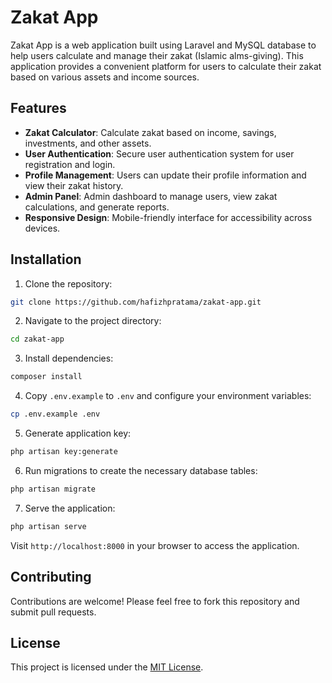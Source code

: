 # Zakat App

Zakat App is a web application built using Laravel and MySQL database to help users calculate and manage their zakat (Islamic alms-giving). This application provides a convenient platform for users to calculate their zakat based on various assets and income sources.

## Features

- **Zakat Calculator**: Calculate zakat based on income, savings, investments, and other assets.
- **User Authentication**: Secure user authentication system for user registration and login.
- **Profile Management**: Users can update their profile information and view their zakat history.
- **Admin Panel**: Admin dashboard to manage users, view zakat calculations, and generate reports.
- **Responsive Design**: Mobile-friendly interface for accessibility across devices.

## Installation

1. Clone the repository:

```bash
git clone https://github.com/hafizhpratama/zakat-app.git
```

2. Navigate to the project directory:

```bash
cd zakat-app
```

3. Install dependencies:

```bash
composer install
```

4. Copy `.env.example` to `.env` and configure your environment variables:

```bash
cp .env.example .env
```

5. Generate application key:

```bash
php artisan key:generate
```

6. Run migrations to create the necessary database tables:

```bash
php artisan migrate
```

7. Serve the application:

```bash
php artisan serve
```

Visit `http://localhost:8000` in your browser to access the application.

## Contributing

Contributions are welcome! Please feel free to fork this repository and submit pull requests.

## License

This project is licensed under the [MIT License](LICENSE).
